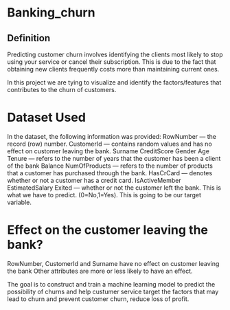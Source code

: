 # Banking_churn
## Definition
Predicting customer churn involves identifying the clients most likely to stop using your service or cancel their subscription. This is due to the fact that obtaining new clients frequently costs more than maintaining current ones.

In this project we are tying to visualize and identify the factors/features that contributes to the churn of customers.

# Dataset Used
In the dataset, the following information was provided:
RowNumber — the record (row) number.
CustomerId — contains random values and has no effect on customer leaving the bank.
Surname
CreditScore
Gender
Age 
Tenure — refers to the number of years that the customer has been a client of the bank
Balance 
NumOfProducts — refers to the number of products that a customer has purchased through the bank.
HasCrCard — denotes whether or not a customer has a credit card.
IsActiveMember
EstimatedSalary
Exited — whether or not the customer left the bank. This is what we have to predict. (0=No,1=Yes). This is going to be our target variable.

# Effect on the customer leaving the bank?
RowNumber, CustomerId and Surname have no effect on customer leaving the bank
Other attributes are more or less likely to have an effect.

The goal is to construct and train a machine learning model to predict the possibility of churns and help custumer service target the factors that may lead to churn and prevent customer churn, reduce loss of profit.
